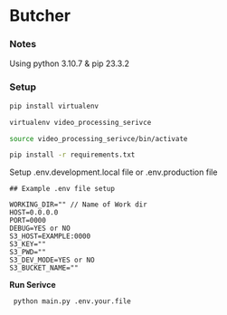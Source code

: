 # Butcher

### Notes
Using python 3.10.7 & pip 23.3.2

### Setup

```bash
pip install virtualenv
```

```bash
virtualenv video_processing_serivce
```

```bash
source video_processing_serivce/bin/activate
```

```bash
pip install -r requirements.txt
```

Setup .env.development.local file or .env.production file

```.env
## Example .env file setup

WORKING_DIR="" // Name of Work dir
HOST=0.0.0.0
PORT=0000
DEBUG=YES or NO
S3_HOST=EXAMPLE:0000
S3_KEY=""
S3_PWD=""
S3_DEV_MODE=YES or NO
S3_BUCKET_NAME=""
```

**Run Serivce**

```bash
 python main.py .env.your.file
```